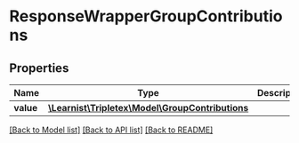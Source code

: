 # ResponseWrapperGroupContributions

## Properties
Name | Type | Description | Notes
------------ | ------------- | ------------- | -------------
**value** | [**\Learnist\Tripletex\Model\GroupContributions**](GroupContributions.md) |  | [optional] 

[[Back to Model list]](../../README.md#documentation-for-models) [[Back to API list]](../../README.md#documentation-for-api-endpoints) [[Back to README]](../../README.md)

